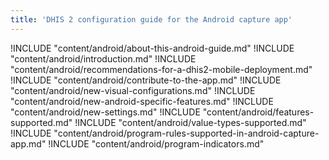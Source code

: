 ```yaml
---
title: 'DHIS 2 configuration guide for the Android capture app'
---
```

<!--DHIS2-SECTION-ID:index-->

!INCLUDE "content/android/about-this-android-guide.md"
!INCLUDE "content/android/introduction.md"
!INCLUDE "content/android/recommendations-for-a-dhis2-mobile-deployment.md"
!INCLUDE "content/android/contribute-to-the-app.md"
!INCLUDE "content/android/new-visual-configurations.md"
!INCLUDE "content/android/new-android-specific-features.md"
!INCLUDE "content/android/new-settings.md"
!INCLUDE "content/android/features-supported.md"
!INCLUDE "content/android/value-types-supported.md"
!INCLUDE "content/android/program-rules-supported-in-android-capture-app.md"
!INCLUDE "content/android/program-indicators.md"
